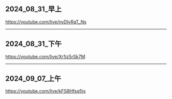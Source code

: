## 2024_08_31_早上

https://youtube.com/live/nyDlvRaT_Ns

---

## 2024_08_31_下午

https://youtube.com/live/Xr1jz5rSk7M


---

## 2024_09_07_上午

https://youtube.com/live/kFS8Hfsq5js